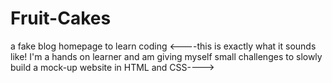 # Fruit-Cakes
a fake blog homepage to learn coding
<----this is exactly what it sounds like! I'm a hands on learner and am giving myself small challenges to slowly build a mock-up website in HTML and CSS---->
